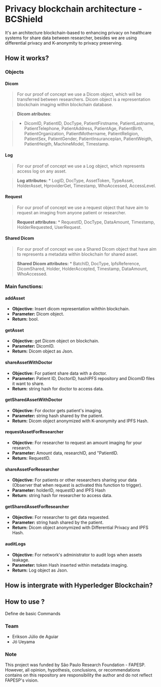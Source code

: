 # Privacy blockchain architecture - BCShield

It's an architecture blockchain-based to enhancing privacy on healthcare systems for share data between researcher, besides we are using differential privacy and K-anonymity to privacy preserving.

## How it works?

### Objects

#### __Dicom__

> For our proof of concept we use a Dicom object, which will be transferred between researchers. Dicom object is a  representation blockchain imaging within blockchain database.

>  **Dicom atributes**:

>  * DicomID, PatientID, DocType, PatientFirstname, PatientLastname, PatientTelephone, PatientAddress, PatientAge,       PatientBirth, PatientOrganization, PatientMothername, PatientReligion, PatientSex, PatientGender, PatientInsuranceplan, PatientWeigth, PatientHeigth, MachineModel, Timestamp.
  
 
#### __Log__

>  For our proof of concept we use a Log object, which represents access log on any asset.

> **Log attributes:**
	 * LogID, DocType, AssetToken, TypeAsset, HolderAsset, HproviderGet, Timestamp, WhoAccessed, AccessLevel.


#### __Request__

 > For our proof of concept we use a request object that have aim to request an imaging from anyone patient or researcher.

 > **Request attributes:**
	  * RequestID, DocType, DataAmount, Timestamp, HolderRequested, UserRequest.

#### __Shared Dicom__

  > For our proof of concept we use a Shared Dicom object that have aim to represents a metadata within blockchain for shared   asset.
  
 > **Shared Dicom attributes:**
	  * BatchID, DocType, IpfsReference, DicomShared, Holder, HolderAccepted, Timestamp, DataAmount, WhoAccessed.

### Main functions:

  #### addAsset
   * **Objective:** Insert dicom representation wihthin blockchain.
   * **Parameter:** Dicom object.
   * **Return:** bool.
 

  #### getAsset
   * **Objective:** get Dicom object on blockchain.
   * **Parameter:** DicomID.
   * **Return:** Dicom object as Json.
 
  #### shareAssetWithDoctor
   * **Objective:** For patient share data with a doctor.
   * **Parameter:** Patient ID, DoctorID, hashIPFS repository and DicomID files it want to share.
   * **Return:** string hash for doctor to access data.
 
  #### getSharedAssetWithDoctor
   * **Objective:** For doctor gets patient's imaging. 
   * **Parameter:** string hash shared by the patient.
   * **Return:** Dicom object anonymized with K-anonymity and IPFS Hash.

#### requestAssetForResearcher
 * **Objective:** For researcher to request an amount imaging for your research.
 * **Parameter:** Amount data, researchID, and "PatientID.
 * **Return:** RequestID.
 
 #### shareAssetForResearcher
   * **Objective:** For patients or other researchers sharing your data (Observer that when request is activated this  function to trigger).
   * **Parameter:** holderID, requestID and IPFS Hash
   * **Return:** string hash for researcher to access data.
 
#### getSharedAssetForResearcher
 * **Objective:** For researcher to get data requested.
 * **Parameter:** string hash shared by the patient.
 * **Return:** Dicom object anonymized with Differential Privacy and IPFS Hash.
 
#### auditLogs
 * **Objective:** For network's administrator to audit logs when assets leakage.
 * **Parameter:** token Hash inserted within metadata imaging.
 * **Return:** Log object as Json.

## How is intergrate with Hyperledger Blockchain?


## How to use ?

Define de basic Commands

### Team 

* Erikson Júlio de Aguiar
* Jó Ueyama

### Note

This project was funded by São Paulo Research Foundation - FAPESP. However, all opinion, hypothesis, conclusions, or recommendations contains on this repository are responsibility the author and do not reflect FAPESP's vision. 

